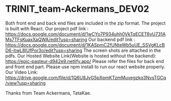 # TRINIT_team-Ackermans_DEV02
Both front end and back end files are included in the zip format.
The project is built with React.
Our project pdf link : https://docs.google.com/document/d/1wCYo7P934uhh0VkTqECET6yU731AMs7TFsKuaxXaQWA/edit?usp=sharing
Our backend pdf link : https://docs.google.com/document/d/1KASpmC2fUNteWb5uUE_SSVgKLcBD6-itwL8IUfPor3o/edit?usp=sharing
The screen shots are attached in the pdfs.
Our Hosted Website Link(Website is hosted without the backend): https://epic-pasteur-d942e9.netlify.app/
Please refer the files for back end and front end part.
Please use npm install to run our react website properly.
Our Video Link: https://drive.google.com/file/d/1Q6U8JvG5pXpmKTzmMuvegzkq3NvsTGCq/view?usp=sharing

Thanks from Team Ackermans,
TataKae.
